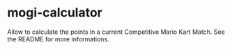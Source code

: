 # mogi-calculator
Allow to calculate the points in a current Competitive Mario Kart Match. See the README for more informations.
